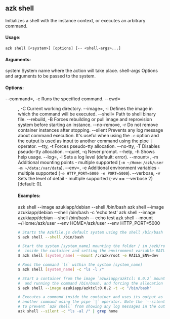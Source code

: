 ## azk shell

  Initializes a shell with the instance context, or executes an arbitrary command.

#### Usage:

    azk shell [<system>] [options] [-- <shell-args>...]

#### Arguments:

  system                    System name where the action will take place.
  shell-args                Options and arguments to be passed to the system.

#### Options:

  --command=<cmd>, -c       Runs the specified command.
  --cwd=<dir>, -C           Current working directory.
  --image=<name>, -i        Defines the image in which the command will be executed.
  --shell=<bin>             Path to shell binary file.
  --rebuild, -B             Forces rebuilding or pull image and reprovision system before starting an instance.
  --no-remove, -r           Do not remove container instances after stopping.
  --silent                  Prevents any log message about command execution. It's useful when using the `-c` option and the output is used as input to another command using the pipe `|` operator.
  --tty, -t                 Forces pseudo-tty allocation.
  --no-tty, -T              Disables pseudo-tty allocation.
  --quiet, -q               Never prompt.
  --help, -h                Shows help usage.
  --log=<level>, -l         Sets a log level (default: error).
  --mount=<paths>, -m       Additional mounting points - multiple supported (`-m ~/Home:/azk/user -m ~/data:/var/data`).
  --env=<data>, -e          Additional environment variables - multiple supported (`-e HTTP_PORT=5000 -e PORT=5000`).
  --verbose, -v             Sets the level of detail - multiple supported (-vv == --verbose 2) [default: 0].

#### Examples:

  azk shell --image azukiapp/debian --shell /bin/bash
  azk shell --image azukiapp/debian --shell /bin/bash -c 'echo test'
  azk shell --image azukiapp/debian --shell /bin/bash -- echo test
  azk shell --mount ~/Home:/azk/user --env HOME=/azk/user --env HTTP_PORT=5000

```bash
# Starts the Azkfile.js default system using the shell /bin/bash
$ azk shell --shell /bin/bash

# Start the system [system_name] mounting the folder / in /azk/root
#  inside the container and setting the environment variable RAILS_ENV=dev
$ azk shell [system_name] --mount /:/azk/root -e RAILS_ENV=dev

# Runs the command `ls` within the system [system_name]
$ azk shell [system_name] -c "ls -l /"

# Start a container from the image `azukiapp/azktcl: 0.0.2` mounting
#  and running the command /bin/bash, and forcing the allocation of pseudo-tty
$ azk shell --image azukiapp/azktcl:0.0.2 -t -c "/bin/bash"

# Executes a command inside the container and uses its output as input to
# another command using the pipe `|` operator. Note the `--silent` option
# to prevent `azk shell` from showing any log messages in the output.
azk shell --silent -c "ls -al /" | grep home
```
